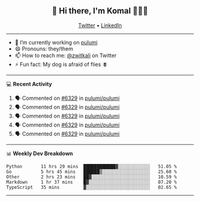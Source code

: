 <h2 align="center"> 👋 Hi there, I'm Komal 🧑🏾‍💻 </h2>
<p align="center">
    <a href="https://twitter.com/zwitkali">Twitter</a> •
    <a href="https://www.linkedin.com/in/komal-ali/">LinkedIn</a>
</p>

--------

- 🔭 I’m currently working on [pulumi](https://github.com/pulumi/pulumi)
- 😄 Pronouns: they/them
- 📫 How to reach me: [@zwitkali](https://twitter.com/zwitkali) on Twitter
- ⚡ Fun fact: My dog is afraid of flies 🪰

--------
💻 **Recent Activity**

<!--START_SECTION:activity-->
1. 🗣 Commented on [#6329](https://github.com/pulumi/pulumi/issues/6329) in [pulumi/pulumi](https://github.com/pulumi/pulumi)
2. 🗣 Commented on [#6329](https://github.com/pulumi/pulumi/issues/6329) in [pulumi/pulumi](https://github.com/pulumi/pulumi)
3. 🗣 Commented on [#6329](https://github.com/pulumi/pulumi/issues/6329) in [pulumi/pulumi](https://github.com/pulumi/pulumi)
4. 🗣 Commented on [#6329](https://github.com/pulumi/pulumi/issues/6329) in [pulumi/pulumi](https://github.com/pulumi/pulumi)
5. 🗣 Commented on [#6329](https://github.com/pulumi/pulumi/issues/6329) in [pulumi/pulumi](https://github.com/pulumi/pulumi)
<!--END_SECTION:activity-->

--------

📊 **Weekly Dev Breakdown**
<!--START_SECTION:waka-->
```text
Python       11 hrs 29 mins  ████████████▓░░░░░░░░░░░░   51.05 % 
Go           5 hrs 45 mins   ██████▒░░░░░░░░░░░░░░░░░░   25.60 % 
Other        2 hrs 23 mins   ██▓░░░░░░░░░░░░░░░░░░░░░░   10.59 % 
Markdown     1 hr 37 mins    █▓░░░░░░░░░░░░░░░░░░░░░░░   07.20 % 
TypeScript   35 mins         ▓░░░░░░░░░░░░░░░░░░░░░░░░   02.65 % 
```
<!--END_SECTION:waka-->

--------
